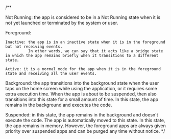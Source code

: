 
/**

Not Running: the app is considered to be in a Not Running state when it is not yet launched or terminated by the system or user.

Foreground:

    Inactive: the app is in an inactive state when it is in the foreground but not receiving events. 
              In other words, we can say that it acts like a bridge state in which the app remains briefly when it transitions to a different state.

    Active: it is a normal mode for the app when it is in the foreground state and receiving all the user events.

Background: the app transitions into the background state when the user taps on the home screen while using the application, 
            or it requires some extra execution time. 
            When the app is about to be suspended, then also transitions into this state for a small amount of time. 
            In this state, the app remains in the background and executes the code.

Suspended: in this state, the app remains in the background and doesn't execute the code. 
           The app is automatically moved to this state. In this state, the app remains in memory. 
           However, the foreground apps are always given priority over suspended apps and can be purged any time without notice.
*/
